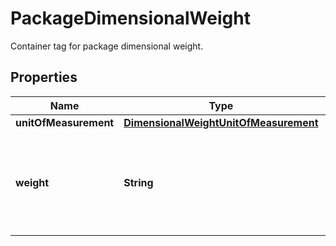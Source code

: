 

# PackageDimensionalWeight

Container tag for package dimensional weight.

## Properties

| Name | Type | Description | Notes |
|------------ | ------------- | ------------- | -------------|
|**unitOfMeasurement** | [**DimensionalWeightUnitOfMeasurement**](DimensionalWeightUnitOfMeasurement.md) |  |  |
|**weight** | **String** | The value of package dimensional weight. A value of zero should be used for letters. |  |



